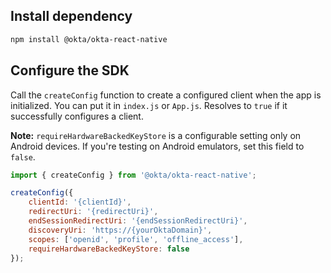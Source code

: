 ## Install dependency

```bash
npm install @okta/okta-react-native
```

## Configure the SDK

Call the `createConfig` function to create a configured client when the app is initialized. You can put it in `index.js` or `App.js`. Resolves to `true` if it successfully configures a client.

**Note:** `requireHardwareBackedKeyStore` is a configurable setting only on Android devices. If you're testing on Android emulators, set this field to `false`.

```javascript
import { createConfig } from '@okta/okta-react-native';

createConfig({
    clientId: '{clientId}',
    redirectUri: '{redirectUri}',
    endSessionRedirectUri: '{endSessionRedirectUri}',
    discoveryUri: 'https://{yourOktaDomain}',
    scopes: ['openid', 'profile', 'offline_access'],
    requireHardwareBackedKeyStore: false
});
```

